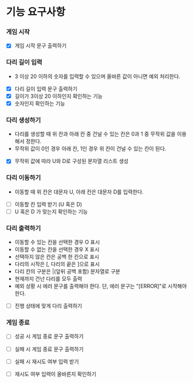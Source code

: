 # 기능 요구사항

### 게임 시작
- [X] 게임 시작 문구 출력하기

### 다리 길이 입력
- 3 이상 20 이하의 숫자를 입력할 수 있으며 올바른 값이 아니면 예외 처리한다.
- [X] 다리 길이 입력 문구 출력하기
- [X] 길이가 3이상 20 이하인지 확인하는 기능
- [X] 숫자인지 확인하는 기능

### 다리 생성하기
- 다리를 생성할 때 위 칸과 아래 칸 중 건널 수 있는 칸은 0과 1 중 무작위 값을 이용해서 정한다.
- 무작위 값이 0인 경우 아래 칸, 1인 경우 위 칸이 건널 수 있는 칸이 된다.
- [X] 무작위 값에 따라 U와 D로 구성된 문자열 리스트 생성

### 다리 이동하기
- 이동할 때 위 칸은 대문자 U, 아래 칸은 대문자 D를 입력한다.
- [ ] 이동할 칸 입력 받기 (U 혹은 D)
- [ ] U 혹은 D 가 맞는지 확인하는 기능

### 다리 출력하기
- 이동할 수 있는 칸을 선택한 경우 O 표시
- 이동할 수 없는 칸을 선택한 경우 X 표시
- 선택하지 않은 칸은 공백 한 칸으로 표시
- 다리의 시작은 [, 다리의 끝은 ]으로 표시
- 다리 칸의 구분은 |(앞뒤 공백 포함) 문자열로 구분
- 현재까지 건넌 다리를 모두 출력
- 예외 상황 시 에러 문구를 출력해야 한다. 단, 에러 문구는 "[ERROR]"로 시작해야 한다.
- [ ] 진행 상태에 맞게 다리 출력하기

### 게임 종료
- [ ] 성공 시 게임 종료 문구 출력하기
- [ ] 실패 시 게임 종료 문구 출력하기
- [ ] 실패 시 재시도 여부 입력 받기
- [ ] 재시도 여부 입력이 올바른지 확인하기

